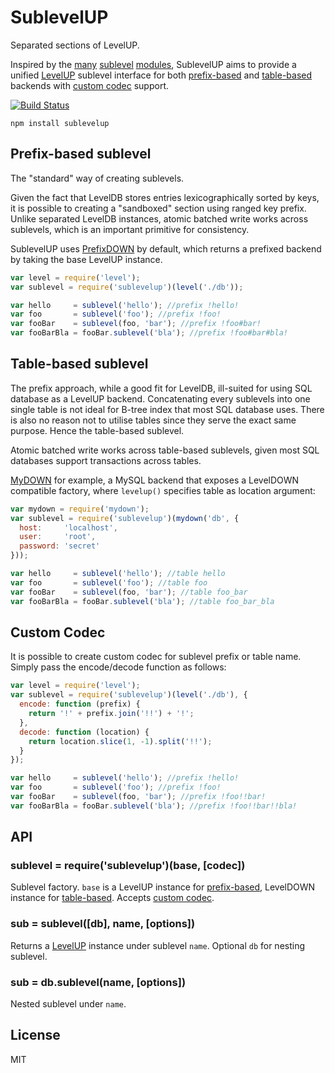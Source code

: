 # SublevelUP

Separated sections of LevelUP.

Inspired by the 
[many](https://github.com/dominictarr/level-sublevel) [sublevel](https://github.com/mafintosh/subleveldown) [modules](https://github.com/stagas/sublevel), 
SublevelUP aims to provide a unified [LevelUP](https://github.com/Level/levelup) sublevel interface for both 
[prefix-based](#prefix-based-sublevel) and 
[table-based](#table-based-sublevel) 
backends with [custom codec](#custom-codec) support.

[![Build Status](https://travis-ci.org/cshum/sublevelup.svg)](https://travis-ci.org/cshum/sublevelup)


```
npm install sublevelup
```

## Prefix-based sublevel

The "standard" way of creating sublevels.

Given the fact that LevelDB stores entries lexicographically sorted by keys,
it is possible to creating a "sandboxed" section using ranged key prefix.
Unlike separated LevelDB instances, atomic batched write works across sublevels, which is an important primitive for consistency.

SublevelUP uses [PrefixDOWN](https://github.com/cshum/prefixdown/) by default, which returns a prefixed backend by taking the base LevelUP instance. 

```js
var level = require('level');
var sublevel = require('sublevelup')(level('./db'));

var hello     = sublevel('hello'); //prefix !hello!
var foo       = sublevel('foo'); //prefix !foo!
var fooBar    = sublevel(foo, 'bar'); //prefix !foo#bar!
var fooBarBla = fooBar.sublevel('bla'); //prefix !foo#bar#bla!

```

## Table-based sublevel

The prefix approach, while a good fit for LevelDB, ill-suited for using SQL database as a LevelUP backend.
Concatenating every sublevels into one single table is not ideal for B-tree index that most SQL database uses.
There is also no reason not to utilise tables since they serve the exact same purpose. Hence the table-based sublevel.

Atomic batched write works across table-based sublevels, given most SQL databases support transactions across tables. 

[MyDOWN](https://github.com/cshum/mydown) for example, a MySQL backend that exposes a LevelDOWN compatible factory, where `levelup()` specifies table as location argument:

```js
var mydown = require('mydown');
var sublevel = require('sublevelup')(mydown('db', {
  host:     'localhost',
  user:     'root',
  password: 'secret'
}));

var hello     = sublevel('hello'); //table hello
var foo       = sublevel('foo'); //table foo
var fooBar    = sublevel(foo, 'bar'); //table foo_bar
var fooBarBla = fooBar.sublevel('bla'); //table foo_bar_bla

```

## Custom Codec

It is possible to create custom codec for sublevel prefix or table name. Simply pass the encode/decode function as follows:

```js
var level = require('level');
var sublevel = require('sublevelup')(level('./db'), {
  encode: function (prefix) {
    return '!' + prefix.join('!!') + '!';
  },
  decode: function (location) {
    return location.slice(1, -1).split('!!');
  }
});

var hello     = sublevel('hello'); //prefix !hello!
var foo       = sublevel('foo'); //prefix !foo!
var fooBar    = sublevel(foo, 'bar'); //prefix !foo!!bar!
var fooBarBla = fooBar.sublevel('bla'); //prefix !foo!!bar!!bla!

```

## API

### sublevel = require('sublevelup')(base, [codec])

Sublevel factory. `base` is a LevelUP instance for 
[prefix-based](#prefix-based-sublevel), LevelDOWN instance for 
[table-based](#table-based-sublevel).
Accepts [custom codec](#custom-codec).

### sub = sublevel([db], name, [options])

Returns a [LevelUP](https://github.com/Level/levelup) instance under sublevel `name`. Optional `db` for nesting sublevel.

### sub = db.sublevel(name, [options])

Nested sublevel under `name`.

## License

MIT
